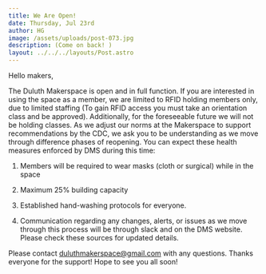 ```yaml
---
title: We Are Open!
date: Thursday, Jul 23rd
author: HG
image: /assets/uploads/post-073.jpg
description: (Come on back! )
layout: ../../../layouts/Post.astro
---
```


Hello makers,

The Duluth Makerspace is open and in full function. If you are interested in using the space as a member, we are limited to RFID holding members only, due to limited staffing (To gain RFID access you must take an orientation class and be approved). Additionally, for the foreseeable future we will not be holding classes. As we adjust our norms at the Makerspace to support recommendations by the CDC, we ask you to be understanding as we move through difference phases of reopening. You can expect these health measures enforced by DMS during this time:

1.	Members  will be required to wear masks (cloth or surgical) while in the space

2.	Maximum 25%  building capacity

3.	Established hand-washing protocols for everyone.

4.	Communication regarding any changes, alerts, or issues as we move through this process will be through slack and on the DMS website. Please check these sources for updated details.

Please contact duluthmakerspace@gmail.com with any questions. Thanks everyone for the support! Hope to see you all soon!
